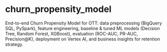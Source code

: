 # churn_propensity_model
End-to-end Churn Propensity Model for OTT: data preprocessing (BigQuery SQL, PySpark), feature engineering, baseline &amp; tuned ML models (Decision Tree, Random Forest, XGBoost), evaluation (ROC-AUC, PR-AUC, Precision@K), deployment on Vertex AI, and business insights for retention strategy.
